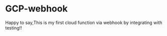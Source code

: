 # GCP-webhook

Happy to say,This is my first cloud function via webhook by integrating with testing!!
